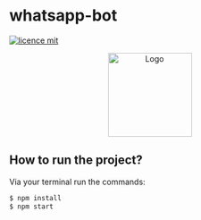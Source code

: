 # whatsapp-bot

[![licence mit](https://img.shields.io/badge/licence-MIT-blue.svg)](https://github.com/wribeiiro/)

<p align="center">
  <img alt="Logo" width="150px" src="https://santonic.com/revslider/assets/whatsapp-bot.png" />
</p>

## How to run the project?

Via your terminal run the commands:

```sh
$ npm install
$ npm start
```